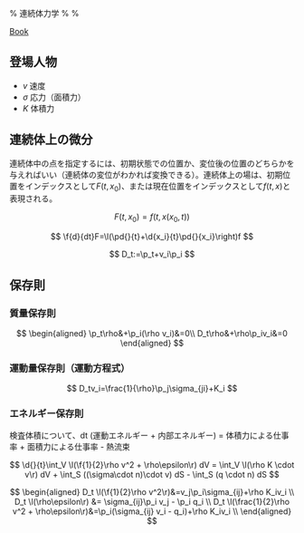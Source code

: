 % 連続体力学
%
%

[Book](https://ocw.kyoto-u.ac.jp/course/9/)

## 登場人物

- $v$ 速度
- $\sigma$ 応力（面積力）
- $K$ 体積力

## 連続体上の微分

連続体中の点を指定するには、初期状態での位置か、変位後の位置のどちらかを与えればいい（連続体の変位がわかれば変換できる）。連続体上の場は、初期位置をインデックスとして$F(t,x_0)$、または現在位置をインデックスとして$f(t,x)$と表現される。

$$
F(t,x_0)=f(t,x(x_0,t))
$$

$$
\f{d}{dt}F=\l(\pd{}{t}+\d{x_i}{t}\pd{}{x_i}\right)f
$$

$$
D_t:=\p_t+v_i\p_i
$$

## 保存則

### 質量保存則

$$
\begin{aligned}
\p_t\rho&+\p_i(\rho v_i)&=0\\
D_t\rho&+\rho\p_iv_i&=0
\end{aligned}
$$

### 運動量保存則（運動方程式）

$$
D_tv_i=\frac{1}{\rho}\p_j\sigma_{ji}+K_i
$$

### エネルギー保存則

検査体積について、dt (運動エネルギー + 内部エネルギー) = 体積力による仕事率 + 面積力による仕事率 - 熱流束

$$
\d{}{t}\int_V \l(\f{1}{2}\rho v^2 + \rho\epsilon\r) dV = \int_V \l(\rho K \cdot v\r) dV + \int_S ((\sigma\cdot n)\cdot v) dS - \int_S (q \cdot n) dS
$$

$$
\begin{aligned}
D_t \l(\f{1}{2}\rho v^2\r)&=v_j\p_i\sigma_{ij}+\rho K_iv_i \\
D_t \l(\rho\epsilon\r) &= \sigma_{ij}\p_i v_j - \p_i q_i \\
D_t \l(\frac{1}{2}\rho v^2 + \rho\epsilon\r)&=\p_i(\sigma_{ij} v_i - q_i)+\rho K_iv_i \\
\end{aligned}
$$
